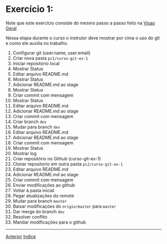 # Exercício 1:

  Note que este exercício consiste do mesmo passo a passo feito na [Visao Geral](visao-geral.md)

Nessa etapa durante o curso o instrutor deve mostrar por cima o uso do git e como ele auxilia no trabalho.

1. Configurar git (user.name, user.email)
1. Criar nova pasta `pc1/curso-git-ex-1`
1. Iniciar repositório local
1. Mostrar Status
1. Editar arquivo README.md
1. Mostrar Status
1. Adicionar README.md ao stage
1. Mostrar Status
1. Criar commit com mensagem 
1. Mostrar Status
1. Editar arquivo README.md
1. Adicionar README.md ao stage
1. Criar commit com mensagem 
1. Criar branch `dev`
1. Mudar para branch `dev`
1. Editar arquivo README.md
1. Adicionar README.md ao stage
1. Criar commit com mensagem 
1. Mostrar Status
1. Mostrar log
1. Criar repositório no Github (curso-git-ex-1)
1. Clonar repositorio em outra pasta `pc2/curso-git-ex-1`
1. Editar arquivo README.md
1. Adicionar README.md ao stage
1. Criar commit com mensagem 
1. Enviar modificações ao github
1. Voltar à pasta inicial
1. Pegar atualizações do remote
1. Mudar para branch `master`
1. Baixar modificações do `origin/master` para `master`
1. Dar merge do branch `dev`
1. Resolver conflito
1. Mandar modificações para o github

---

[Anterior](fluxos.md)
[Indice](README.md)
